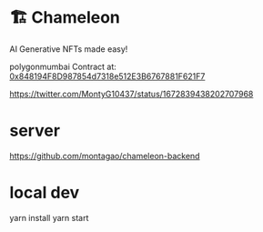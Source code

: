 # 🏗 Chameleon

AI Generative NFTs made easy!

polygonmumbai Contract at: [0x848194F8D987854d7318e512E3B6767881F621F7](https://mumbai.polygonscan.com/address/0x848194F8D987854d7318e512E3B6767881F621F7)

https://twitter.com/MontyG10437/status/1672839438202707968

# server
https://github.com/montagao/chameleon-backend


# local dev
yarn install
yarn start


